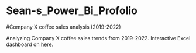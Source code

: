 # Sean-s_Power_Bi_Profolio
#Company X coffee sales analysis (2019-2022)

Analyzing Company X coffee sales trends from 2019-2022. Interactive Excel dashboard on [here](Profolio_Excel.xlsx).






